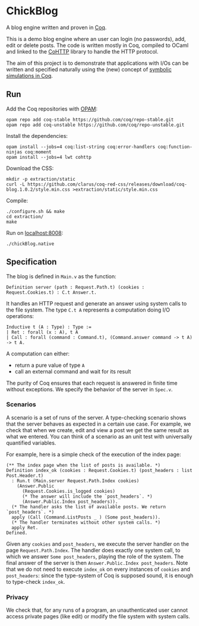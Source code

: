 # ChickBlog
A blog engine written and proven in [Coq](https://coq.inria.fr/).

This is a demo blog engine where an user can login (no passwords), add, edit or delete posts. The code is written mostly in Coq, compiled to OCaml and linked to the [CoHTTP](https://github.com/mirage/ocaml-cohttp) library to handle the HTTP protocol.

The aim of this project is to demonstrate that applications with I/Os can be written and specified naturally using the (new) concept of [symbolic simulations in Coq](http://coq-blog.clarus.me/checking-concurrent-programs-with-symbolic-simulations.html).

## Run
Add the Coq repositories with [OPAM](https://opam.ocaml.org/):

    opam repo add coq-stable https://github.com/coq/repo-stable.git
    opam repo add coq-unstable https://github.com/coq/repo-unstable.git

Install the dependencies:

    opam install --jobs=4 coq:list-string coq:error-handlers coq:function-ninjas coq:moment
    opam install --jobs=4 lwt cohttp

Download the CSS:

    mkdir -p extraction/static
    curl -L https://github.com/clarus/coq-red-css/releases/download/coq-blog.1.0.2/style.min.css >extraction/static/style.min.css

Compile:

    ./configure.sh && make
    cd extraction/
    make

Run on [localhost:8008](http://localhost:8008/):

    ./chickBlog.native

## Specification
The blog is defined in `Main.v` as the function:

    Definition server (path : Request.Path.t) (cookies : Request.Cookies.t) : C.t Answer.t.

It handles an HTTP request and generate an answer using system calls to the file system. The type `C.t A` represents a computation doing I/O operations:

    Inductive t (A : Type) : Type :=
    | Ret : forall (x : A), t A
    | Call : forall (command : Command.t), (Command.answer command -> t A) -> t A.

A computation can either:

* return a pure value of type `A`
* call an external command and wait for its result

The purity of Coq ensures that each request is answered in finite time without exceptions. We specify the behavior of the server in `Spec.v`.

### Scenarios
A scenario is a set of runs of the server. A type-checking scenario shows that the server behaves as expected in a certain use case. For example, we check that when we create, edit and view a post we get the same result as what we entered. You can think of a scenario as an unit test with universally quantified variables.

For example, here is a simple check of the execution of the index page:

    (** The index page when the list of posts is available. *)
    Definition index_ok (cookies : Request.Cookies.t) (post_headers : list Post.Header.t)
      : Run.t (Main.server Request.Path.Index cookies)
        (Answer.Public
          (Request.Cookies.is_logged cookies)
          (* The answer will include the `post_headers`. *)
          (Answer.Public.Index post_headers)).
      (* The handler asks the list of available posts. We return `post_headers`. *)
      apply (Call (Command.ListPosts _ ) (Some post_headers)).
      (* The handler terminates without other system calls. *)
      apply Ret.
    Defined.

Given any `cookies` and `post_headers`, we execute the server handler on the page `Request.Path.Index`. The handler does exactly one system call, to which we answer `Some post_headers`, playing the role of the system. The final answer of the server is then `Answer.Public.Index post_headers`. Note that we do not need to execute `index_ok` on every instances of `cookies` and `post_headers`: since the type-system of Coq is supposed sound, it is enough to type-check `index_ok`.

### Privacy
We check that, for any runs of a program, an unauthenticated user cannot access private pages (like edit) or modify the file system with system calls.
